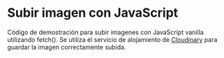 # Subir imagen con JavaScript

Código de demostración para subir imagenes con JavaScript vanilla utilizando fetch(). Se utiliza el servicio de alojamiento de [Cloudinary](https://cloudinary.com/) para guardar la imagen correctamente subida.
